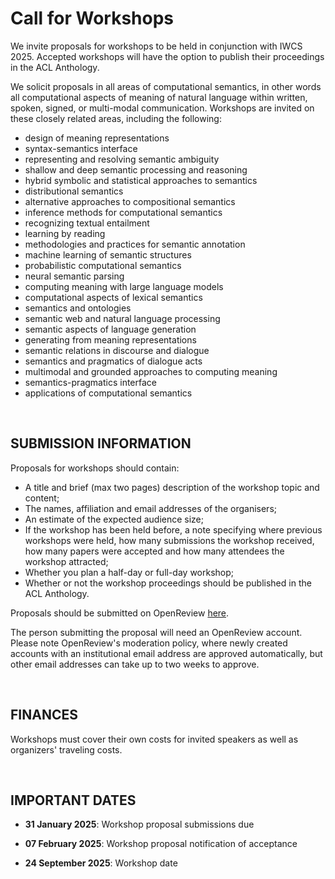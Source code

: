 Call for Workshops
=====


We invite proposals for workshops to be held in conjunction with IWCS 2025. Accepted workshops will have the option to publish their proceedings in the ACL Anthology.

We solicit proposals in all areas of computational semantics, in other words all computational aspects of meaning of natural language within written, spoken, signed, or multi-modal communication. Workshops are invited on these closely related areas, including the following:

* design of meaning representations
* syntax-semantics interface
* representing and resolving semantic ambiguity
* shallow and deep semantic processing and reasoning
* hybrid symbolic and statistical approaches to semantics
* distributional semantics
* alternative approaches to compositional semantics
* inference methods for computational semantics
* recognizing textual entailment
* learning by reading
* methodologies and practices for semantic annotation
* machine learning of semantic structures
* probabilistic computational semantics
* neural semantic parsing
* computing meaning with large language models
* computational aspects of lexical semantics
* semantics and ontologies
* semantic web and natural language processing
* semantic aspects of language generation
* generating from meaning representations
* semantic relations in discourse and dialogue
* semantics and pragmatics of dialogue acts
* multimodal and grounded approaches to computing meaning
* semantics-pragmatics interface
* applications of computational semantics

<br>

SUBMISSION INFORMATION
------

Proposals for workshops should contain:
* A title and brief (max two pages) description of the workshop topic and content;
* The names, affiliation and email addresses of the organisers;
* An estimate of the expected audience size;
* If the workshop has been held before, a note specifying where previous workshops were held, how many submissions the workshop received, how many papers were accepted and how many attendees the workshop attracted;
* Whether you plan a half-day or full-day workshop;
* Whether or not the workshop proceedings should be published in the ACL Anthology.

Proposals should be submitted on OpenReview <a href="https://openreview.net/group?id=aclweb.org/SIGSEM/IWCS/2025/Workshop_Proposals" target="_blank" rel="noopener noreferrer">here</a>.
    

The person submitting the proposal will need an OpenReview account. Please note OpenReview's moderation policy, where newly created accounts with an institutional email address are approved automatically, but other email addresses can take up to two weeks to approve.

<br>

FINANCES
------

Workshops must cover their own costs for invited speakers as well as organizers' traveling costs.

<br>

IMPORTANT DATES
------

* **31 January 2025**: Workshop proposal submissions due

* **07 February 2025**: Workshop proposal notification of acceptance

* **24 September 2025**: Workshop date